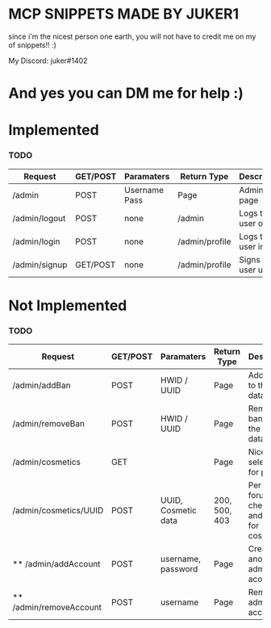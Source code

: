 # MCP SNIPPETS MADE BY JUKER1
since i'm the nicest person one earth, you will not have to credit me on my of snippets!! :)

My Discord: juker#1402
# And yes you can DM me for help :)

# Implemented
### TODO
| Request                 | GET/POST | Paramaters             | Return Type    | Description                                            |
|-------------------------|----------|------------------------|----------------|--------------------------------------------------------|
| /admin                  | POST     | Username Pass          | Page           | Admin login page                                       |
| /admin/logout           | POST     | none                   | /admin         | Logs the user out                                      |
| /admin/login            | POST     | none                   | /admin/profile | Logs the user in                                       |
| /admin/signup           | GET/POST | none                   | /admin/profile | Signs the user up                                      |

# Not Implemented
### TODO
| Request                 | GET/POST | Paramaters             | Return Type   | Description                                             |
|-------------------------|----------|------------------------|---------------|---------------------------------------------------------|
| /admin/addBan           | POST     | HWID / UUID            | Page          | Adds a ban to the database                              |
| /admin/removeBan        | POST     | HWID / UUID            | Page          | Removes a ban from the database                         |
| /admin/cosmetics        | GET      |                        | Page          | Nice page selection for players                         |
| /admin/cosmetics/UUID   | POST     | UUID, Cosmetic data    | 200, 500, 403 | Per user forum with checkboxes and picker for cosmetics |
| ** /admin/addAccount    | POST     | username, password     | Page          | Creates another admin acount                            |
| ** /admin/removeAccount | POST     | username               | Page          | Removes a admin account.                                |
